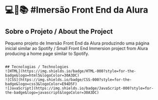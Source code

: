 <h1>
   💻📑📚 #Imersão Front End da Alura
</h1>

## Sobre o Projeto / About the Project
Pequeno projeto de Imersão Front End da Alura produzindo uma página inicial similar ao Spotify / Small Front End Immersion project from Alura producing a home page similar to Spotify.
 
```

## Tecnologias / Technologies
![HTML](https://img.shields.io/badge/HTML-000?style=for-the-badge&logo=html5&logoColor=30A3DC)
![CSS](https://img.shields.io/badge/CSS-000?style=for-the-badge&logo=css3&logoColor=E94D5F)
![JavaScript](https://img.shields.io/badge/JavaScript-000?style=for-the-badge&logo=javascript&logoColor=30A3DC)
